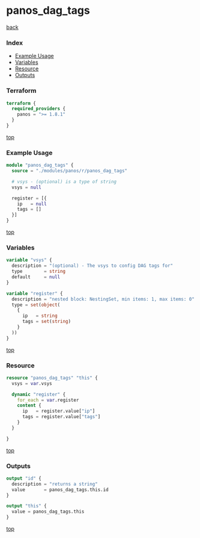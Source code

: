 # panos_dag_tags

[back](../panos.md)

### Index

- [Example Usage](#example-usage)
- [Variables](#variables)
- [Resource](#resource)
- [Outputs](#outputs)

### Terraform

```terraform
terraform {
  required_providers {
    panos = ">= 1.8.1"
  }
}
```

[top](#index)

### Example Usage

```terraform
module "panos_dag_tags" {
  source = "./modules/panos/r/panos_dag_tags"

  # vsys - (optional) is a type of string
  vsys = null

  register = [{
    ip   = null
    tags = []
  }]
}
```

[top](#index)

### Variables

```terraform
variable "vsys" {
  description = "(optional) - The vsys to config DAG tags for"
  type        = string
  default     = null
}

variable "register" {
  description = "nested block: NestingSet, min items: 1, max items: 0"
  type = set(object(
    {
      ip   = string
      tags = set(string)
    }
  ))
}
```

[top](#index)

### Resource

```terraform
resource "panos_dag_tags" "this" {
  vsys = var.vsys

  dynamic "register" {
    for_each = var.register
    content {
      ip   = register.value["ip"]
      tags = register.value["tags"]
    }
  }

}
```

[top](#index)

### Outputs

```terraform
output "id" {
  description = "returns a string"
  value       = panos_dag_tags.this.id
}

output "this" {
  value = panos_dag_tags.this
}
```

[top](#index)